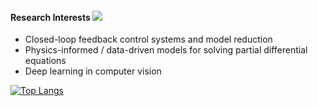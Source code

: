 #### Research Interests <img src="https://img.shields.io/github/stars/kimy-de?style=social">
* Closed-loop feedback control systems and model reduction
* Physics-informed / data-driven models for solving partial differential equations
* Deep learning in computer vision

[![Top Langs](https://github-readme-stats.vercel.app/api/top-langs/?username=kimy-de&hide=jupyter%20notebook&layout=compact)](https://github.com/kimy-de/github-readme-stats)
<!--
**kimy-de/kimy-de** is a ✨ _special_ ✨ repository because its `README.md` (this file) appears on your GitHub profile.

Here are some ideas to get you started:

- 🔭 I’m currently working on ...
- 🌱 I’m currently learning ...
- 👯 I’m looking to collaborate on ...
- 🤔 I’m looking for help with ...
- 💬 Ask me about ...
- 📫 How to reach me: ...
- 😄 Pronouns: ...
- ⚡ Fun fact: ...
-->
